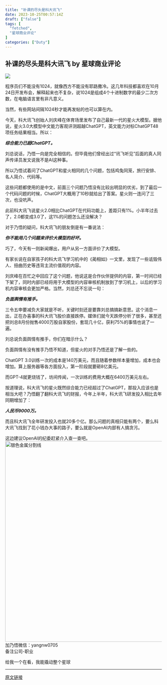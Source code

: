 ```yaml
---
title: "补课的尽头是科大讯飞"
date: 2023-10-25T00:57:14Z
draft: ["false"]
tags: [
  "fetched",
  "星球商业评论"
]
categories: ["Duty"]
---
```

补课的尽头是科大讯飞 by 星球商业评论
------
<div><p data-mpa-powered-by="yiban.io"><img data-ratio="0.5777777777777777" data-s="300,640" data-src="https://mmbiz.qpic.cn/sz_mmbiz_jpg/8TxMl1sic8bXn50nxibYgSGetPQxEns1A2Khgfbf3HyEVLzLf3hpN7wZyUNkakpic0zo97ibbbBlu5tqF82Mh2c9bQ/640?wx_fmt=jpeg" data-type="jpeg" data-w="1080" src="https://mmbiz.qpic.cn/sz_mmbiz_jpg/8TxMl1sic8bXn50nxibYgSGetPQxEns1A2Khgfbf3HyEVLzLf3hpN7wZyUNkakpic0zo97ibbbBlu5tqF82Mh2c9bQ/640?wx_fmt=jpeg"></p><section><span>程序员们不能没有1024，就像西方不能没有耶路撒冷。这几年科技都喜欢在10月24日开发布会，解释起来也不复杂，说1024是组成4个十进制数字的最少二次方数，在电脑语言里有非凡意义。</span><p></p></section><section><span>当然，有些网站间隔1024秒才能再发帖的也可以算在内。</span><p></p></section><section><span>今天，科大讯飞创始人刘庆峰在体育场里发布了自己最新一代的星火大模型。据他说，星火3.0大模型中文能力客观评测超越ChatGPT，英文能力对标ChatGPT48项任务结果相当。所以：</span><p></p></section><section><span><em><strong><span>综合能力已超ChatGPT。</span></strong></em></span><p></p></section><section><span>刘总说话，乃悟一向是完全相信的。但毕竟他们曾经出过“讯飞听见”后面的真人同声传译员发文说我不是AI这种事。</span><p></p></section><section><span>所以乃悟试着问了ChatGPT和星火相同的几个问题，包括鸡兔同笼，旅行安排、名人简介、代码等。</span><p></p></section><section><span>这些问题都使用的是中文，前面三个问题乃悟没有比较出明显的优劣，到了最后一个代码问题的时候，ChatGPT大概用了10秒就给出了答案。星火则一连问了三次，也没吭声。</span><p></p></section><section><span>此前科大讯飞说星火2.0相比ChatGPT在代码功能上，差距只有1%。小半年过去了，2.0都变成3.0了，这1%的问题怎么还没解决？</span><p></p></section><section><span>对于乃悟的疑问，科大讯飞的朋友倒是有一番说法：</span><p></p></section><section><span><em><strong><span>你不能用几个问题来评价大模型的好坏。</span></strong></em></span><p></p></section><section><span>巧了，今天有一则新闻爆出，用户从另一方面评价了大模型。</span><p></p></section><section><span>有家长说在自家孩子的科大讯飞学习机中的《蔺相如》一文里，发现了一些诋毁伟人、扭曲历史等违背主流价值观的内容。</span><p></p></section><section><span>刘庆峰在百忙之中回应了这个问题，他说这是合作伙伴提供的内容，第一时间已经下架了，同时内部已经将用于大模型的内容审核机制放到了学习机上，以后的学习机内容审核会更加严格。当然，刘总还不忘说一句：</span><p></p></section><section><span><em><strong><span>负面舆情有推手。</span></strong></em></span><p></p></section><section><span>三令五申要减负大家就是不听，关键时刻还是要靠刘总搞搞新意思。这个消息一出，正在办喜事的科大讯飞股价直接跌停。媒体们就今天跌停分析了很多，甚至还把刘总8月份抛售4000万股自家股份，套现几十亿，获利75%的事情也说了一遍。</span><p></p></section><section><span>刘总说负面舆情有推手，你们在暗示什么？</span><p></p></section><section><span>负面舆情有没有推手乃悟不知道，但星火的对手乃悟还是了解一些的。</span><p></p></section><section><span>ChatGPT 3.0训练一次的成本是140万美元，而且随着参数样本量增加，成本也会增加。算上服务器等各方面投入，第一阶段就要砸8亿美元。</span><p></p></section><section><span>而GPT-4就更烧钱了，坊间传闻，一次训练的费用大概在6400万美元左右。</span><p></p></section><section><span>按道理说，科大讯飞的星火既然综合能力已经超过了ChatGPT，那投入应该也是相当大吧？乃悟翻了翻科大讯飞的财报，今年上半年，科大讯飞研发投入相比去年同期增加了：</span><p></p></section><section><em><strong><span>人民币9000万。</span></strong></em><p></p></section><section><span>而且科大讯飞全年研发投入也就20多个亿。那么问题的真相只能有两个，要么科大讯飞找到了花小钱办大事的路子，要么就是OpenAI内部有人搞贪污。</span><p></p></section><section><span>这边建议OpenAI的纪委赶紧介入查一查吧。</span></section><section><img data-backh="22" data-backw="374" data-before-oversubscription-url="https://mmbiz.qpic.cn/mmbiz_png/kpsiagCLeRJIibFJra24e0CEQyv6vMM3eKAH03EvFleHzv5hUorooP6nYficDJacJaIpFh4JQ6XWMz1MGkZ5ibwXOQ/?wx_fmt=png" data-fileid="100005549" data-ratio="0.05776173285198556" data-type="png" data-w="554" title="银色金属分割线" width="643px" data-src="https://mmbiz.qpic.cn/mmbiz_png/kpsiagCLeRJIibFJra24e0CEQyv6vMM3eKAH03EvFleHzv5hUorooP6nYficDJacJaIpFh4JQ6XWMz1MGkZ5ibwXOQ/640?wx_fmt=png&amp;wxfrom=5&amp;wx_lazy=1&amp;wx_co=1" src="https://mmbiz.qpic.cn/mmbiz_png/kpsiagCLeRJIibFJra24e0CEQyv6vMM3eKAH03EvFleHzv5hUorooP6nYficDJacJaIpFh4JQ6XWMz1MGkZ5ibwXOQ/640?wx_fmt=png&amp;wxfrom=5&amp;wx_lazy=1&amp;wx_co=1"></section><section><span>加</span><span>乃悟微信：yangnw0705</span></section><section><span>备注公司-职业</span></section><section><mp-common-profile data-pluginname="mpprofile" data-weuitheme="light" data-id="MzU3MzgxMjI2Ng==" data-headimg="http://mmbiz.qpic.cn/mmbiz_png/8TxMl1sic8bXZlqJCwbqnonWiaMo8icd1Xk2nGCnicQC4jtnAnkulhiczA0s7B5VB2LLqsw7JzFgiaYRDhlFaNbJkyhw/300?wx_fmt=png&amp;wxfrom=19" data-nickname="星球商业评论" data-alias="xqnews" data-signature="星球之上无新事" data-from="2" data-index="0" data-origin_num="872" data-isban="0" data-biz_account_status="0" data-is_biz_ban="0"></mp-common-profile></section><p><span>给我一个在看，我能撬动整个星球</span></p><section><p></p></section><p><mp-style-type data-value="3"></mp-style-type></p></div>  
<hr>
<a href="https://mp.weixin.qq.com/s/dBLixKL9CSm7FiioQKmwYA",target="_blank" rel="noopener noreferrer">原文链接</a>
